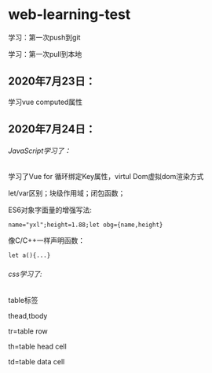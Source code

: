 # web-learning-test

学习：第一次push到git

学习：第一次pull到本地

## 2020年7月23日：

学习vue  computed属性

## 2020年7月24日：

###### JavaScript学习了：

学习了Vue for 循环绑定Key属性，virtul Dom虚拟dom渲染方式

let/var区别；块级作用域；闭包函数；

ES6对象字面量的增强写法:

`name="yxl";height=1.88;let obg={name,height}`

像C/C++一样声明函数：

`let a(){...}`

###### css学习了:

table标签

thead,tbody

tr=table row

th=table head cell

td=table data cell